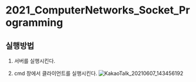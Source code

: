 # 2021_ComputerNetworks_Socket_Programming

## 실행방법
1. 서버를 실행시킨다.

2. cmd 창에서 클라이언트를 실행시킨다.
![KakaoTalk_20210607_143456192](https://user-images.githubusercontent.com/80879131/120969170-ce061080-c7a4-11eb-97f1-bff4f897afe3.png)
